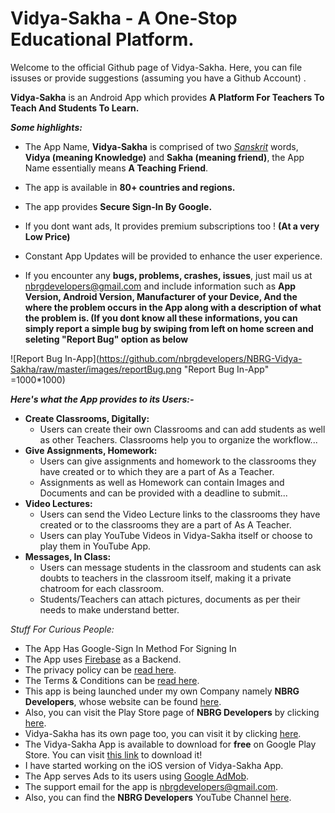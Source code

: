 # Vidya-Sakha - A One-Stop Educational Platform.

Welcome to the official Github page of Vidya-Sakha. Here, you can file issuses or provide suggestions (assuming you have a Github Account) . 

**Vidya-Sakha** is an Android App which provides **A Platform For Teachers To Teach And Students To Learn.**

***Some highlights:***

* The App Name, **Vidya-Sakha** is comprised of two *[Sanskrit](https://en.wikipedia.org/wiki/Sanskrit)* words, **Vidya (meaning Knowledge)** and **Sakha (meaning friend)**, the App Name essentially means **A Teaching Friend**.

*	The app is available in **80+ countries and regions.**
*	The app provides **Secure Sign-In By Google.**
*	If you dont want ads, It provides premium subscriptions too ! **(At a very Low Price)**
*	Constant App Updates will be provided to enhance the user experience.
*	If you encounter any **bugs, problems, crashes, issues**, just mail us at [nbrgdevelopers@gmail.com](mailto:nbrgdevelopers@gmail.com) and include information such as **App Version, Android Version, Manufacturer of your Device, And the where the problem occurs in the App along with a description of what the problem is. (If you dont know all these informations, you can simply report a simple bug by swiping from left on home screen and seleting "Report Bug" option as below**

![Report Bug In-App](https://github.com/nbrgdevelopers/NBRG-Vidya-Sakha/raw/master/images/reportBug.png "Report Bug In-App" =1000*1000)

***Here's what the App provides to its Users:-***

* **Create Classrooms, Digitally:**
  * Users can create their own Classrooms and can add students as well as other Teachers. Classrooms help you to organize the workflow...	
* **Give Assignments, Homework:**
  *  Users can give assignments and homework to the classrooms they have created or to which they are a part of As a Teacher.
  *  Assignments as well as Homework can contain Images and Documents and can be provided with a deadline to submit...
* **Video Lectures:**
  *	Users can send the Video Lecture links to the classrooms they have created or to the classrooms they are a part of As A Teacher.
  *	Users can play YouTube Videos in Vidya-Sakha itself or choose to play them in YouTube App.
* **Messages, In Class:**
  *	Users can message students in the classroom and students can ask doubts to teachers in the classroom itself, making it a private chatroom for each classroom.
  *	Students/Teachers can attach pictures, documents as per their needs to make understand better.

*Stuff For Curious People:*

* The App Has Google-Sign In Method For Signing In
* The App uses [Firebase](https://firebase.google.com/) as a Backend.
* The privacy policy can be [read here](https://nbrgdevelopers.wixsite.com/website/about).
* The Terms & Conditions can be [read here](https://nbrgdevelopers.wixsite.com/website/about-1).
* This app is being launched under my own Company namely **NBRG Developers**, whose website can be found [here](https://nbrgdevelopers.wixsite.com/website).
* Also, you can visit the Play Store page of **NBRG Developers** by clicking [here](https://play.google.com/store/apps/dev?id=6170079703674466665).
* Vidya-Sakha has its own page too, you can visit it by clicking [here](https://nbrgdevelopers.wixsite.com/website/vidya-sakha).
* The Vidya-Sakha App is available to download for **free** on Google Play Store. You can visit [this link](https://play.google.com/store/apps/details?id=com.nbrgdevelopers.android.apps.vidya_sakha) to download it!
* I have started working on the iOS version of Vidya-Sakha App.
* The App serves Ads to its users using [Google AdMob](https://admob.google.com/home/).
* The support email for the app is nbrgdevelopers@gmail.com.
* Also, you can find the **NBRG Developers** YouTube Channel [here](https://www.youtube.com/channel/UCCQRwtPDKRZUbDiWVtMuujQ).